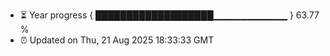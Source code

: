 - ⏳ Year progress { ███████████████████▁▁▁▁▁▁▁▁▁▁▁ } 63.77 %
- ⏰ Updated on Thu, 21 Aug 2025 18:33:33 GMT

